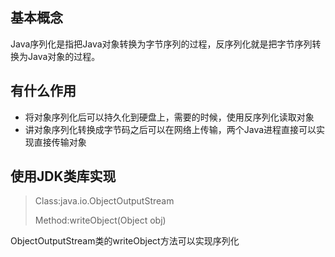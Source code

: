 ## 基本概念

Java序列化是指把Java对象转换为字节序列的过程，反序列化就是把字节序列转换为Java对象的过程。

## 有什么作用

* 将对象序列化后可以持久化到硬盘上，需要的时候，使用反序列化读取对象
* 讲对象序列化转换成字节码之后可以在网络上传输，两个Java进程直接可以实现直接传输对象

## 使用JDK类库实现

> Class:java.io.ObjectOutputStream
> 
> Method:writeObject(Object obj)

ObjectOutputStream类的writeObject方法可以实现序列化